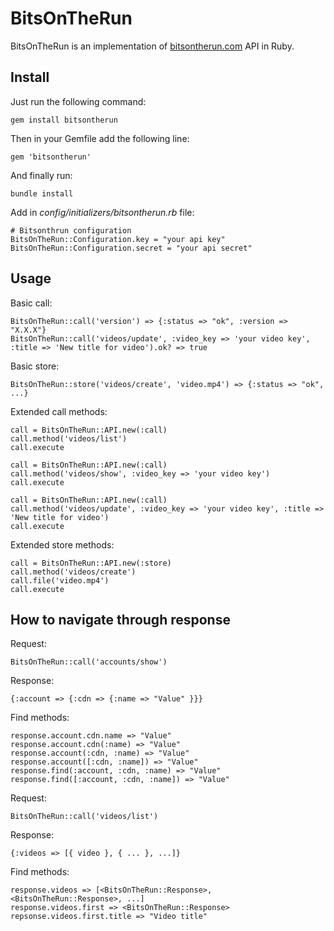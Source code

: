 BitsOnTheRun
==============

BitsOnTheRun is an implementation of [bitsontherun.com](http://bitsontherun.com) API in Ruby.

## Install

Just run the following command:

    gem install bitsontherun

Then in your Gemfile add the following line:

    gem 'bitsontherun'

And finally run:

    bundle install

Add in _config/initializers/bitsontherun.rb_ file:

    # Bitsonthrun configuration
    BitsOnTheRun::Configuration.key = "your api key"
    BitsOnTheRun::Configuration.secret = "your api secret"

## Usage

Basic call:

    BitsOnTheRun::call('version') => {:status => "ok", :version => "X.X.X"}
    BitsOnTheRun::call('videos/update', :video_key => 'your video key', :title => 'New title for video').ok? => true

Basic store:

    BitsOnTheRun::store('videos/create', 'video.mp4') => {:status => "ok", ...}

Extended call methods:

    call = BitsOnTheRun::API.new(:call)
    call.method('videos/list')
    call.execute
    
    call = BitsOnTheRun::API.new(:call)
    call.method('videos/show', :video_key => 'your video key')
    call.execute
    
    call = BitsOnTheRun::API.new(:call)
    call.method('videos/update', :video_key => 'your video key', :title => 'New title for video')
    call.execute
    
Extended store methods:

    call = BitsOnTheRun::API.new(:store)
    call.method('videos/create')
    call.file('video.mp4')
    call.execute

## How to navigate through response

Request:

    BitsOnTheRun::call('accounts/show')

Response:

    {:account => {:cdn => {:name => "Value" }}}

Find methods:

    response.account.cdn.name => "Value"
    response.account.cdn(:name) => "Value"
    response.account(:cdn, :name) => "Value"
    response.account([:cdn, :name]) => "Value"
    response.find(:account, :cdn, :name) => "Value"
    response.find([:account, :cdn, :name]) => "Value"


Request:

    BitsOnTheRun::call('videos/list')

Response:

    {:videos => [{ video }, { ... }, ...]}

Find methods:

    response.videos => [<BitsOnTheRun::Response>, <BitsOnTheRun::Response>, ...]
    response.videos.first => <BitsOnTheRun::Response>
    repsonse.videos.first.title => "Video title"

